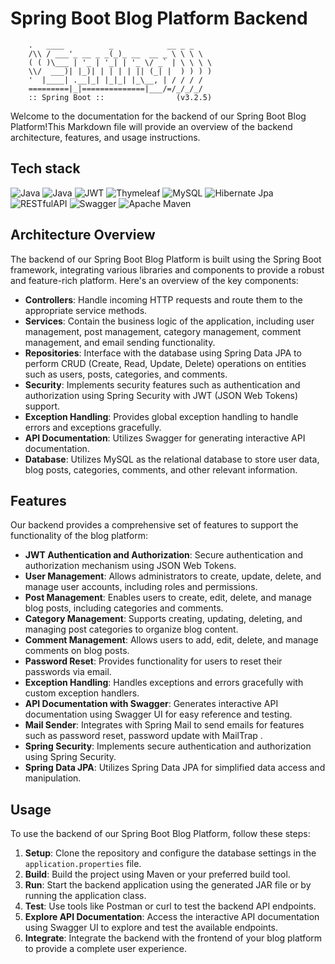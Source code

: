 # Spring Boot Blog Platform Backend
        .   ____          _            __ _ _
        /\\ / ___'_ __ _ _(_)_ __  __ _ \ \ \ \
        ( ( )\___ | '_ | '_| | '_ \/ _` | \ \ \ \
        \\/  ___)| |_)| | | | | || (_| |  ) ) ) )
        '  |____| .__|_| |_|_| |_\__, | / / / /
        =========|_|==============|___/=/_/_/_/
        :: Spring Boot ::                (v3.2.5)

Welcome to the documentation for the backend of our Spring Boot Blog Platform!This Markdown file will provide an overview of the backend architecture, features, and usage instructions.

## Tech stack

![Java](https://img.shields.io/badge/java-%23ED8B00.svg?style=for-the-badge&logo=openjdk&logoColor=white)
![Java](https://img.shields.io/badge/spring%20boot-%236DB33F.svg?style=for-the-badge&logo=spring&logoColor=white) 
![JWT](https://img.shields.io/badge/JWT-black?style=for-the-badge&logo=JSON%20web%20tokens) 
![Thymeleaf](https://img.shields.io/badge/Thymeleaf-%23005C0F.svg?style=for-the-badge&logo=Thymeleaf&logoColor=white)
![MySQL](https://img.shields.io/badge/mysql-%2300000f.svg?style=for-the-badge&logo=mysql&logoColor=white)
![Hibernate Jpa](https://img.shields.io/badge/Hibernate-59666C?style=for-the-badge&logo=Hibernate&logoColor=white)
![RESTfulAPI](https://img.shields.io/badge/RESTful%20API-black?style=for-the-badge)
![Swagger](https://img.shields.io/badge/-Swagger-%23Clojure?style=for-the-badge&logo=swagger&logoColor=white)
![Apache Maven](https://img.shields.io/badge/Apache%20Maven-C71A36?style=for-the-badge&logo=Apache%20Maven&logoColor=white)

## Architecture Overview

The backend of our Spring Boot Blog Platform is built using the Spring Boot framework, integrating various libraries and components to provide a robust and feature-rich platform. Here's an overview of the key components:

- **Controllers**: Handle incoming HTTP requests and route them to the appropriate service methods.
- **Services**: Contain the business logic of the application, including user management, post management, category management, comment management, and email sending functionality.
- **Repositories**: Interface with the database using Spring Data JPA to perform CRUD (Create, Read, Update, Delete) operations on entities such as users, posts, categories, and comments.
- **Security**: Implements security features such as authentication and authorization using Spring Security with JWT (JSON Web Tokens) support.
- **Exception Handling**: Provides global exception handling to handle errors and exceptions gracefully.
- **API Documentation**: Utilizes Swagger for generating interactive API documentation.
- **Database**: Utilizes MySQL as the relational database to store user data, blog posts, categories, comments, and other relevant information.

## Features

Our backend provides a comprehensive set of features to support the functionality of the blog platform:

- **JWT Authentication and Authorization**: Secure authentication and authorization mechanism using JSON Web Tokens.
- **User Management**: Allows administrators to create, update, delete, and manage user accounts, including roles and permissions.
- **Post Management**: Enables users to create, edit, delete, and manage blog posts, including categories and comments.
- **Category Management**: Supports creating, updating, deleting, and managing post categories to organize blog content.
- **Comment Management**: Allows users to add, edit, delete, and manage comments on blog posts.
- **Password Reset**: Provides functionality for users to reset their passwords via email.
- **Exception Handling**: Handles exceptions and errors gracefully with custom exception handlers.
- **API Documentation with Swagger**: Generates interactive API documentation using Swagger UI for easy reference and testing.
- **Mail Sender**: Integrates with Spring Mail to send emails for features such as password reset, password update with MailTrap .
- **Spring Security**: Implements secure authentication and authorization using Spring Security.
- **Spring Data JPA**: Utilizes Spring Data JPA for simplified data access and manipulation.

## Usage

To use the backend of our Spring Boot Blog Platform, follow these steps:

1. **Setup**: Clone the repository and configure the database settings in the `application.properties` file.
2. **Build**: Build the project using Maven or your preferred build tool.
3. **Run**: Start the backend application using the generated JAR file or by running the application class.
4. **Test**: Use tools like Postman or curl to test the backend API endpoints.
5. **Explore API Documentation**: Access the interactive API documentation using Swagger UI to explore and test the available endpoints.
6. **Integrate**: Integrate the backend with the frontend of your blog platform to provide a complete user experience.



